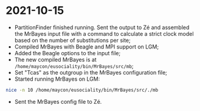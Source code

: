 # 2021-10-15

- PartitionFinder finished running. Sent the output to Zé and assembled the MrBayes input file with a command to calculate a strict clock model based on the number of substitutions per site;
- Compiled MrBayes with Beagle and MPI support on LGM;
- Added the Beagle options to the input file;
- The new compiled MrBayes is at `/home/maycon/eusociality/bin/MrBayes/src/mb`;
- Set "Tcas" as the outgroup in the MrBayes configuration file;
- Started running MrBayes on LGM:
```bash
nice -n 10 /home/maycon/eusociality/bin/MrBayes/src/./mb
```
- Sent the MrBayes config file to Zé.